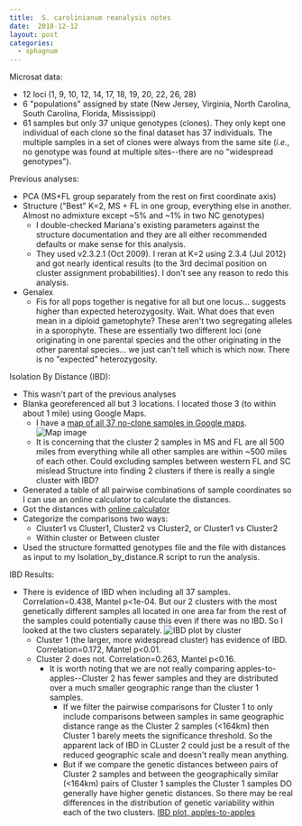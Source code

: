 ```yaml
---
title:  S. carolinianum reanalysis notes
date:  2018-12-12
layout: post
categories:
  - sphagnum
---
```


Microsat data:
  * 12 loci (1, 9, 10, 12, 14, 17, 18, 19, 20, 22, 26, 28)
  * 6 "populations" assigned by state (New Jersey, Virginia, North Carolina, South Carolina, Florida, Mississippi)
  * 61 samples but only 37 unique genotypes (clones). They only kept one individual of each clone so the final dataset has 37 individuals. The multiple samples in a set of clones were always from the same site (_i.e._, no genotype was found at multiple sites--there are no "widespread genotypes").

Previous analyses:
* PCA (MS+FL group separately from the rest on first coordinate axis)
* Structure ("Best" K=2, MS + FL in one group, everything else in another. Almost no admixture except ~5% and ~1% in two NC genotypes)
  - I double-checked Mariana's existing parameters against the structure documentation and they are all either recommended defaults or make sense for this analysis.
  - They used v2.3.2.1 (Oct 2009). I reran at K=2 using 2.3.4 (Jul 2012) and got nearly identical results (to the 3rd decimal position on cluster assignment probabilities). I don't see any reason to redo this analysis.
* Genalex
  - Fis for all pops together is negative for all but one locus... suggests higher than expected heterozygosity.  Wait. What does that even mean in a diploid gametophyte? These aren't two segregating alleles in a sporophyte. These are essentially two different loci (one originating in one parental species and the other originating in the other parental species... we just can't tell which is which now. There is no "expected" heterozygosity.

Isolation By Distance (IBD):
  * This wasn't part of the previous analyses
  * Blanka georeferenced all but 3 locations. I located those 3 (to within about 1 mile) using Google Maps.
    - I have a [map of all 37 no-clone samples in Google maps][2]. ![Map image][image1]
    - It is concerning that the cluster 2 samples in MS and FL are all 500 miles from everything while all other samples are within ~500 miles of each other. Could excluding samples between western FL and SC mislead Structure into finding 2 clusters if there is really a single cluster with IBD?
  * Generated a table of all pairwise combinations of sample coordinates so I can use an online calculator to calculate the distances.
  * Got the distances with [online calculator][1]
  * Categorize the comparisons two ways:
    - Cluster1 vs Cluster1, Cluster2 vs Cluster2, or Cluster1 vs Cluster2
    - Within cluster or Between cluster
  * Used the structure formatted genotypes file and the file with distances as input to my Isolation_by_distance.R script to run the analysis.

IBD Results:
  * There is evidence of IBD when including all 37 samples. Correlation=0.438, Mantel p<1e-04. But our 2 clusters with the most genetically different samples all located in one area far from the rest of the samples could potentially cause this even if there was no IBD. So I looked at the two clusters separately. ![IBD plot by cluster][image2]
    - Cluster 1 (the larger, more widespread cluster) has evidence of IBD. Correlation=0.172, Mantel p<0.01.
    - Cluster 2 does not. Correlation=0.263, Mantel p<0.16.
        - It is worth noting that we are not really comparing apples-to-apples--Cluster 2 has fewer samples and they are distributed over a much smaller geographic range than the cluster 1 samples.
          - If we filter the pairwise comparisons for Cluster 1 to only include comparisons between samples in same geographic distance range as the Cluster 2 samples (<164km) then Cluster 1 barely meets the significance threshold. So the apparent lack of IBD in CLuster 2 could just be a result of the reduced geographic scale and doesn't really mean anything.
          - But if we compare the genetic distances between pairs of Cluster 2 samples and between the geographically similar (<164km) pairs of Cluster 1 samples the Cluster 1 samples DO generally have higher genetic distances. So there may be real differences in the distribution of genetic variability within each of the two clusters. [IBD plot, apples-to-apples][image3]

[image1]: {{site.image_path}}S_carolinianum_site_map.png
[image2]: {{site.image_path}}S_carolinianum_IBD_plot_by_cluster.png
[image3]: {{site.image_path}}S_carolinianum_IBD_plot_apples_to_apples.png

[1]: http://www.stevemorse.org/nearest/distancebatch.html
[2]: https://drive.google.com/open?id=1cWk3ho2RuQc4NRAgKqdivB_V_C4BtNpd&usp=sharing
